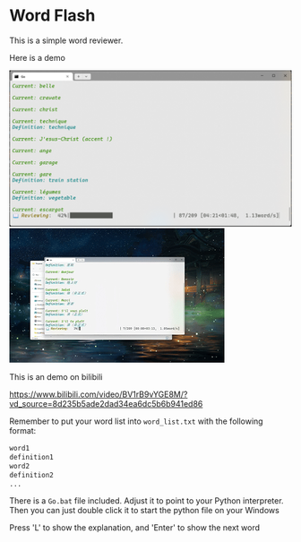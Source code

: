 # Word Flash
This is a simple word reviewer.

Here is a demo

![cover](assets/video/demo.png)
![This is a gif](assets/video/gif_demo.gif)

This is an demo on bilibili

https://www.bilibili.com/video/BV1rB9vYGE8M/?vd_source=8d235b5ade2dad34ea6dc5b6b941ed86

Remember to put your word list into `word_list.txt` with the following format:
```
word1
definition1
word2
definition2
...
```

There is a `Go.bat` file included. Adjust it to point to your Python interpreter.
Then you can just double click it to start the python file on your Windows

Press 'L' to show the explanation, and 'Enter' to show the next word
